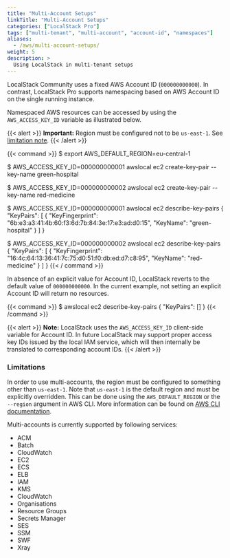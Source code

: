 ```yaml
---
title: "Multi-Account Setups"
linkTitle: "Multi-Account Setups"
categories: ["LocalStack Pro"]
tags: ["multi-tenant", "multi-account", "account-id", "namespaces"]
aliases:
  - /aws/multi-account-setups/
weight: 5
description: >
  Using LocalStack in multi-tenant setups
---
```


LocalStack Community uses a fixed AWS Account ID (`000000000000`).
In contrast, LocalStack Pro supports namespacing based on AWS Account ID on the single running instance.

Namespaced AWS resources can be accessed by using the `AWS_ACCESS_KEY_ID` variable as illustrated below.

{{< alert >}}
**Important:**
Region must be configured not to be `us-east-1`.
See [limitation note](#limitations).
{{< /alert >}}

{{< command >}}
$ export AWS_DEFAULT_REGION=eu-central-1

$ AWS_ACCESS_KEY_ID=000000000001 awslocal ec2 create-key-pair --key-name green-hospital

$ AWS_ACCESS_KEY_ID=000000000002 awslocal ec2 create-key-pair --key-name red-medicine

$ AWS_ACCESS_KEY_ID=000000000001 awslocal ec2 describe-key-pairs
{
    "KeyPairs": [
        {
            "KeyFingerprint": "6b:e3:a3:41:4b:60:f3:6d:7b:84:3e:17:e3:ad:d0:15",
            "KeyName": "green-hospital"
        }
    ]
}

$ AWS_ACCESS_KEY_ID=000000000002 awslocal ec2 describe-key-pairs
{
    "KeyPairs": [
        {
            "KeyFingerprint": "16:4c:64:13:36:41:7c:75:d0:51:f0:db:ed:d7:c8:95",
            "KeyName": "red-medicine"
        }
    ]
}
{{< / command >}}

In absence of an explicit value for Account ID, LocalStack reverts to the default value of `000000000000`.
In the current example, not setting an explicit Account ID will return no resources.

{{< command >}}
$ awslocal ec2 describe-key-pairs
{
    "KeyPairs": []
}
{{< /command >}}

{{< alert >}}
**Note:**
LocalStack uses the `AWS_ACCESS_KEY_ID` client-side variable for Account ID.
In future LocalStack may support proper access key IDs issued by the local IAM service, which will then internally be translated to corresponding account IDs.
{{< /alert >}}

### Limitations

In order to use multi-accounts, the region must be configured to something other than `us-east-1`.
Note that `us-east-1` is the default region and must be explicitly overridden.
This can be done using the `AWS_DEFAULT_REGION` or the `--region` argument in AWS CLI.
More information can be found on [AWS CLI documentation](https://docs.aws.amazon.com/cli/latest/userguide/cli-chap-configure.html).

Multi-accounts is currently supported by following services:
<!--
Services that use the Moto backend.
In phase 2 of multi-accounts, this list will be expanded to LocalStack RegionBackend.
-->
- ACM
- Batch
- CloudWatch
- EC2
- ECS
- ELB
- IAM
- KMS
- CloudWatch
- Organisations
- Resource Groups
- Secrets Manager
- SES
- SSM
- SWF
- Xray
